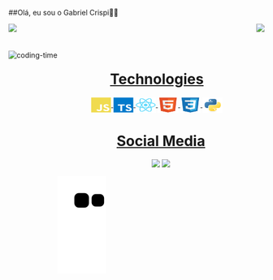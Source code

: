 ##Olá, eu sou o Gabriel Crispi👨‍💻

<div>
  <a href="https://github.com/GabrielCCrispi">
  <img height="180em" src="https://github-readme-stats.vercel.app/api?username=gabrielccrispi&show_icons=true&show_icons=true&theme=radical&count_private=true" />
  <img align="right" height="180em" src="https://github-readme-stats.vercel.app/api/top-langs/?username=gabrielccrispi&layout=compact&theme=radical"/>
</div>
<br>
  
<div  align="center"> 
  <div style="display: inline_block"><br>
    <img align="left" height="250" alt="coding-time" src="code.gif">
    <h1 align="center">Technologies</h1>
  <img align="center" alt="Rafa-Js" height="30" width="40" src="https://raw.githubusercontent.com/devicons/devicon/master/icons/javascript/javascript-plain.svg">
  <img align="center" alt="Rafa-Ts" height="30" width="40" src="https://raw.githubusercontent.com/devicons/devicon/master/icons/typescript/typescript-plain.svg">
  <img align="center" alt="Rafa-React" height="30" width="40" src="https://raw.githubusercontent.com/devicons/devicon/master/icons/react/react-original.svg">
  <img align="center" alt="Rafa-HTML" height="30" width="40" src="https://raw.githubusercontent.com/devicons/devicon/master/icons/html5/html5-original.svg">
  <img align="center" alt="Rafa-CSS" height="30" width="40" src="https://raw.githubusercontent.com/devicons/devicon/master/icons/css3/css3-original.svg">
  <img align="center" alt="Rafa-Python" height="30" width="40" src="https://raw.githubusercontent.com/devicons/devicon/master/icons/python/python-original.svg">
   </div>
    
  
  <h1 align="center">Social Media</h1>
    <a href="https://instagram.com/gabriel_crispi" target="_blank"><img src="https://img.shields.io/badge/-Instagram-%23E4405F?style=for-the-badge&logo=instagram&logoColor=white" target="_blank"></a>
   <a href = "mailto:gabrielcrispi02@hotmail.com"><img src="https://img.shields.io/badge/-Outlook-blue?style=for-the-badge&logo=outlook&logoColor=white" target="_blank"></a>
</div>
  
  
![Snake animation](https://github.com/gabrielccrispi/gabrielccrispi/blob/output/github-contribution-grid-snake.svg)
